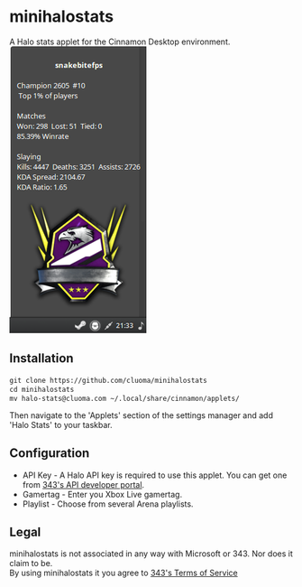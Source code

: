 # minihalostats
A Halo stats applet for the Cinnamon Desktop environment.    
![Halo Stats Screenshot](https://raw.githubusercontent.com/cluoma/minihalostats/master/ss.png)

## Installation
```
git clone https://github.com/cluoma/minihalostats
cd minihalostats
mv halo-stats@cluoma.com ~/.local/share/cinnamon/applets/
```
Then navigate to the 'Applets' section of the settings manager and add 'Halo Stats' to your taskbar.

## Configuration
 - API Key - A Halo API key is required to use this applet. You can get one from [343's API developer portal](https://developer.haloapi.com/).
 - Gamertag - Enter you Xbox Live gamertag.
 - Playlist - Choose from several Arena playlists.

## Legal
minihalostats is not associated in any way with Microsoft or 343. Nor does it claim to be.    
By using minihalostats it you agree to [343's Terms of Service](https://developer.haloapi.com/tos)
